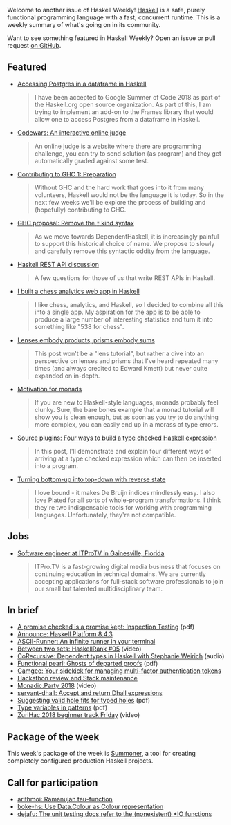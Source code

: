 Welcome to another issue of Haskell Weekly!
[Haskell](https://www.haskell.org) is a safe, purely functional programming language with a fast, concurrent runtime.
This is a weekly summary of what's going on in its community.

Want to see something featured in Haskell Weekly?
Open an issue or pull request [on GitHub](https://github.com/haskellweekly/haskellweekly.github.io).

## Featured

-   [Accessing Postgres in a dataframe in Haskell](https://www.gagandeepbhatia.com/blog/accessing-postgres-in-a-dataframe-in-haskell-early-steps-part-1/)

    > I have been accepted to Google Summer of Code 2018 as part of the Haskell.org open source organization. As part of this, I am trying to implement an add-on to the Frames library that would allow one to access Postgres from a dataframe in Haskell.

-   [Codewars: An interactive online judge](https://np.reddit.com/r/haskell/comments/8qqihd/codewars_an_interactive_online_judge/)

    > An online judge is a website where there are programming challenge, you can try to send solution (as program) and they get automatically graded against some test.

-   [Contributing to GHC 1: Preparation](https://mmhaskell.com/blog/2018/6/11/contributing-to-ghc-1-preparation)

    > Without GHC and the hard work that goes into it from many volunteers, Haskell would not be the language it is today. So in the next few weeks we'll be explore the process of building and (hopefully) contributing to GHC.

-   [GHC proposal: Remove the `*` kind syntax](https://github.com/int-index/ghc-proposals/blob/a0dd13465e0286171a153e3106291e19a88202f0/proposals/0000-remove-star-kind.rst)

    > As we move towards DependentHaskell, it is increasingly painful to support this historical choice of name. We propose to slowly and carefully remove this syntactic oddity from the language.

-   [Haskell REST API discussion](https://np.reddit.com/r/haskell/comments/8p9mm3/haskell_rest_api_discussion/)

    > A few questions for those of us that write REST APIs in Haskell.

-   [I built a chess analytics web app in Haskell](https://np.reddit.com/r/haskell/comments/8qecdw/i_built_a_chess_analytics_web_app_in_haskell/)

    > I like chess, analytics, and Haskell, so I decided to combine all this into a single app. My aspiration for the app is to be able to produce a large number of interesting statistics and turn it into something like "538 for chess".

-   [Lenses embody products, prisms embody sums](https://blog.jle.im/entry/lenses-products-prisms-sums.html)

    > This post won't be a "lens tutorial", but rather a dive into an perspective on lenses and prisms that I've heard repeated many times (and always credited to Edward Kmett) but never quite expanded on in-depth.

-   [Motivation for monads](https://np.reddit.com/r/haskell/comments/8pym3x/motivation_for_monads/)

    > If you are new to Haskell-style languages, monads probably feel clunky. Sure, the bare bones example that a monad tutorial will show you is clean enough, but as soon as you try to do anything more complex, you can easily end up in a morass of type errors.

-   [Source plugins: Four ways to build a type checked Haskell expression](https://mpickering.github.io/posts/2018-06-11-source-plugins.html)

    > In this post, I'll demonstrate and explain four different ways of arriving at a type checked expression which can then be inserted into a program.

-   [Turning bottom-up into top-down with reverse state](https://blog.ielliott.io/topsy-turvy-reverse-state/)

    > I love bound - it makes De Bruijn indices mindlessly easy. I also love Plated for all sorts of whole-program transformations. I think they're two indispensable tools for working with programming languages. Unfortunately, they're not compatible.

## Jobs

-   [Software engineer at ITProTV in Gainesville, Florida](https://functionaljobs.com/jobs/9080-software-engineer-developer-at-itprotv)

    > ITPro.TV is a fast-growing digital media business that focuses on continuing education in technical domains. We are currently accepting applications for full-stack software professionals to join our small but talented multidisciplinary team.

## In brief

-   [A promise checked is a promise kept: Inspection Testing](https://arxiv.org/pdf/1803.07130.pdf) (pdf)
-   [Announce: Haskell Platform 8.4.3](https://mail.haskell.org/pipermail/haskell-cafe/2018-June/129256.html)
-   [ASCII-Runner: An infinite runner in your terminal](https://github.com/smallhadroncollider/ascii-runner/tree/52d8b04fd875e2756645ac45167591ad41800a05)
-   [Between two sets: HaskellRank #05](https://www.youtube.com/watch?v=40kpc90ZzDg) (video)
-   [CoRecursive: Dependent types in Haskell with Stephanie Weirich](https://corecursive.com/015-dependant-types-in-haskell-with-stephanie-weirich) (audio)
-   [Functional pearl: Ghosts of departed proofs](https://github.com/matt-noonan/gdp-paper/releases/download/june-2018-draft/gdp.pdf) (pdf)
-   [Gamgee: Your sidekick for managing multi-factor authentication tokens](https://github.com/rkaippully/gamgee/tree/87ba29549bcd682cacf6d45346eb80e8110912a7)
-   [Hackathon review and Stack maintenance](https://www.fpcomplete.com/blog/2018/06/hackathon-review-and-stack-maintenance)
-   [Monadic.Party 2018](https://www.youtube.com/playlist?list=PLcAu_kKy-krz3t2teYyCM0Lt4015DF-Zp) (video)
-   [servant-dhall: Accept and return Dhall expressions](https://hackage.haskell.org/package/servant-dhall-0.1)
-   [Suggesting valid hole fits for typed holes](https://mpg.is/papers/gissurarson2018suggesting.pdf) (pdf)
-   [Type variables in patterns](https://arxiv.org/pdf/1806.03476.pdf) (pdf)
-   [ZuriHac 2018 beginner track Friday](https://www.youtube.com/watch?v=4fNIhrDhaYA) (video)

## Package of the week

This week's package of the week is [Summoner](https://github.com/kowainik/summoner/tree/7372d48449ff4362c3627bb21a1ee4d44d030750),
a tool for creating completely configured production Haskell projects.

## Call for participation

-   [arithmoi: Ramanujan tau-function](https://github.com/cartazio/arithmoi/issues/106)
-   [boke-hs: Use Data.Colour as Colour representation](https://github.com/ahaym/boke-hs/issues/5)
-   [dejafu: The unit testing docs refer to the (nonexistent) *IO functions](https://github.com/barrucadu/dejafu/issues/269)
